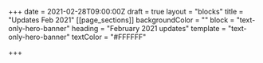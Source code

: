 +++
date = 2021-02-28T09:00:00Z
draft = true
layout = "blocks"
title = "Updates Feb 2021"
[[page_sections]]
backgroundColor = ""
block = "text-only-hero-banner"
heading = "February 2021 updates"
template = "text-only-hero-banner"
textColor = "#FFFFFF"

+++
